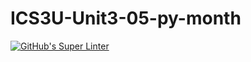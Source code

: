 # ICS3U-Unit3-05-py-month

[![GitHub's Super Linter](https://github.com/Rohnin-Barrette/ICS3U-Unit3-05-py-month/workflows/GitHub's%20Super%20Linter/badge.svg)](https://github.com/Rohnin-Barrette/ICS3U-Unit3-05-py-month/actions)
